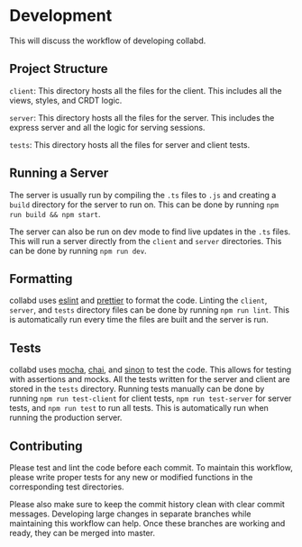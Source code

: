 # Development
This will discuss the workflow of developing collabd.

## Project Structure
`client`: This directory hosts all the files for the client. This includes all the views, styles, and CRDT logic.

`server`: This directory hosts all the files for the server. This includes the express server and all the logic for serving sessions.

`tests`: This directory hosts all the files for server and client tests.

## Running a Server
The server is usually run by compiling the `.ts` files to `.js` and creating a `build` directory for the server to run on. This can be done by running `npm run build && npm start`.

The server can also be run on dev mode to find live updates in the `.ts` files. This will run a server directly from the `client` and `server` directories. This can be done by running `npm run dev`.

## Formatting
collabd uses [eslint](https://eslint.org/) and [prettier](https://prettier.io/) to format the code. Linting the `client`, `server`, and `tests` directory files can be done by running `npm run lint`. This is automatically run every time the files are built and the server is run.

## Tests
collabd uses [mocha](https://mochajs.org/), [chai](https://www.chaijs.com/), and [sinon](https://sinonjs.org/) to test the code. This allows for testing with assertions and mocks. All the tests written for the server and client are stored in the `tests` directory. Running tests manually can be done by running `npm run test-client` for client tests, `npm run test-server` for server tests, and `npm run test` to run all tests. This is automatically run when running the production server.

## Contributing
Please test and lint the code before each commit. To maintain this workflow, please write proper tests for any new or modified functions in the corresponding test directories.

Please also make sure to keep the commit history clean with clear commit messages. Developing large changes in separate branches while maintaining this workflow can help. Once these branches are working and ready, they can be merged into master.
